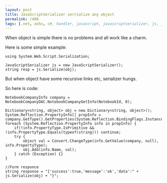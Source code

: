 ```yaml
---
layout: post
title: JavaScriptSerializer serrialize any object
permalink: /408
tags: [.net, ashx, c#, handler, javascript, javascriptserializer, js, json, serrialize]
---
```


When object is simple there is no problems and all work like a charm.


Here is some simple example:


    using System.Web.Script.Serialization;

    JavaScriptSerializer js = new JavaScriptSerializer();
    string resp = js.Serialize(obj);


But when object have some recursive links etc, serializer hungs.


So here is code:


    NotebookCompanyInfo company = NotebookCompanyDAC.NotebookCompanyGetInfo(NotebookId, 0);

    Dictionary<string, object> obj = new Dictionary<string, object>();
    System.Reflection.PropertyInfo[] propInfo = company.GetType().GetProperties(System.Reflection.BindingFlags.Instance|System.Reflection.BindingFlags.Public);
    foreach (System.Reflection.PropertyInfo info in propInfo) {
        if(!info.PropertyType.IsPrimitive && !info.PropertyType.Equals(typeof(string))) continue;
        try {
            object val = Convert.ChangeType(info.GetValue(company, null), info.PropertyType);
            obj.Add(info.Name, val);
        } catch (Exception) {}
    }

    //Form responce
    string response = "{'success':true,'message':'ok','data':" + js.Serialize(obj) + "}";


